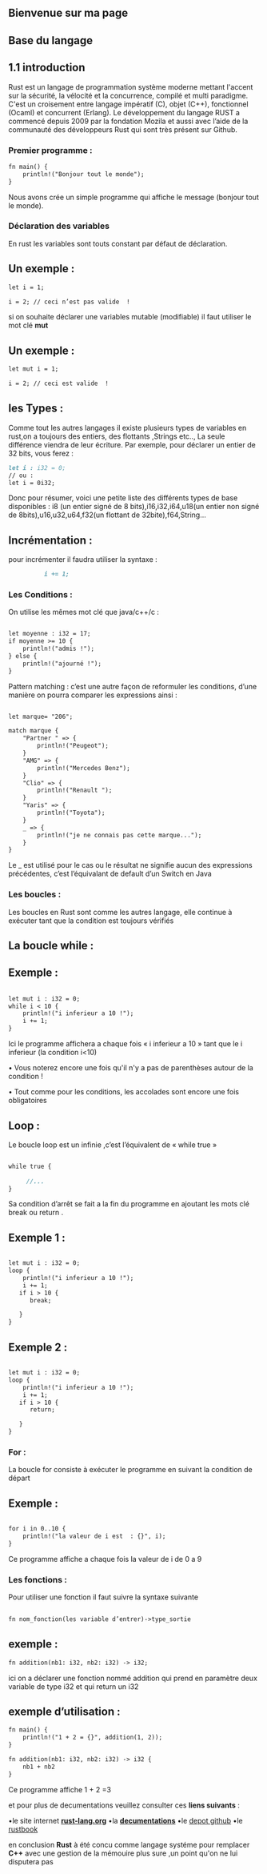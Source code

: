 ## Bienvenue sur ma page 
## Base du langage

## 1.1 introduction

 Rust est un langage de programmation système moderne mettant l'accent sur la sécurité, la vélocité et la concurrence, compilé et multi paradigme. C'est un croisement entre langage impératif (C), objet (C++), fonctionnel (Ocaml) et concurrent (Erlang). Le développement du langage RUST a commencé depuis 2009 par la fondation Mozila et aussi avec l’aide de la communauté des développeurs Rust qui sont très présent sur Github.

### Premier programme :

```markdown
fn main() {
    println!("Bonjour tout le monde");
}
```

Nous avons crée un simple programme qui affiche le message (bonjour tout le monde).

### Déclaration des variables
 En rust les variables sont touts constant par défaut de déclaration.
 
 ## Un exemple :
 ```markdown
let i = 1;

i = 2; // ceci n’est pas valide  !
```

si on souhaite déclarer une variables mutable (modifiable) il faut utiliser le mot clé **mut** 

## Un exemple :

 ```markdown
let mut i = 1;

i = 2; // ceci est valide  !
```
## les Types :

  Comme tout les autres langages il existe plusieurs types de variables en rust,on a toujours des entiers, des flottants ,Strings etc.., La seule différence viendra de leur écriture. Par exemple, pour déclarer un entier de 32 bits, vous ferez :


 ```markdown
let i : i32 = 0;
// ou :
let i = 0i32;
```
Donc pour résumer, voici une petite liste des différents types de base disponibles : i8 (un entier signé de 8 bits),i16,i32,i64,u18(un entier non signé de 8bits),u16,u32,u64,f32(un flottant de 32bite),f64,String…

## Incrémentation : 
pour incrémenter il faudra utiliser la syntaxe : 
```markdown
          i += 1;
```

### Les Conditions : 

On utilise les mêmes mot clé que java/c++/c :

```markdown

let moyenne : i32 = 17;
if moyenne >= 10 {
    println!("admis !");
} else {
    println!("ajourné !");
}

```
Pattern matching : c’est une autre façon de reformuler les conditions, d’une manière on pourra comparer les expressions ainsi :
```markdown

let marque= "206";

match marque {
    "Partner " => {
        println!("Peugeot");
    }
    "AMG" => {
        println!("Mercedes Benz");
    }
    "Clio" => {
        println!("Renault ");
    }
    "Yaris" => {
        println!("Toyota");
    }
    _ => {
        println!("je ne connais pas cette marque...");
    }
}


```

Le _ est utilisé pour le cas ou le résultat ne signifie aucun des expressions précédentes, c’est l’équivalant de default  d’un Switch en Java  

### Les boucles :

Les boucles en Rust sont comme les autres langage, elle continue à exécuter tant que la condition est toujours vérifiés 
## La boucle while :

## Exemple :

```markdown
        
let mut i : i32 = 0;
while i < 10 {
    println!("i inferieur a 10 !");
    i += 1;
}

```

Ici le programme affichera a chaque fois « i inferieur a 10 » tant que le i inferieur (la condition i<10) 

•	Vous noterez encore une fois qu'il n'y a pas de parenthèses autour de la condition !


•	Tout comme pour les conditions, les accolades sont encore une fois obligatoires 

## Loop :
Le boucle loop est un infinie ,c’est  l’équivalent de « while true » 
```markdown

while true {
    
     //...
}
```
Sa condition d’arrêt se fait a la fin du programme en ajoutant les mots clé break ou return .

## Exemple 1 :
```markdown

let mut i : i32 = 0;
loop {
    println!("i inferieur a 10 !");
    i += 1;
   if i > 10 {
      break;

   }
}


```
## Exemple 2 :
```markdown

let mut i : i32 = 0;
loop {
    println!("i inferieur a 10 !");
    i += 1;
   if i > 10 {
      return;

   }
}

```
### For :

La boucle for consiste à exécuter le programme en suivant la condition de départ 
## Exemple :

```markdown

for i in 0..10 {
    println!("la valeur de i est  : {}", i);
}

```
 Ce programme affiche a chaque fois la valeur de i de 0 a 9

### Les fonctions :

 Pour utiliser une fonction il faut suivre la syntaxe suivante 
```markdown 
 
fn nom_fonction(les variable d’entrer)->type_sortie
```
## exemple :
```markdown
fn addition(nb1: i32, nb2: i32) -> i32;


```

ici on a déclarer une fonction nommé addition qui prend en paramètre deux variable de type i32 et qui return un i32 

## exemple d’utilisation :
```markdown
fn main() {
    println!("1 + 2 = {}", addition(1, 2));
}

fn addition(nb1: i32, nb2: i32) -> i32 {
    nb1 + nb2
}
```

Ce programme affiche 1 + 2 =3


 et pour plus de decumentations veuillez consulter ces **liens suivants**	:
   
   •le site internet [**rust-lang.org**](https://www.rust-lang.org/)
   •la [**decumentations**](https://doc.rust-lang.org/stable/std/)
   •le [depot github](https://github.com/rust-lang/rust)
   •le [rustbook](https://doc.rust-lang.org/stable/book/)
   
   en conclusion **Rust** à été concu comme langage systéme pour remplacer **C++** avec une gestion de la mémouire 
   plus sure ,un point qu'on ne lui disputera pas 
    

 
 
